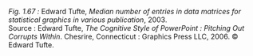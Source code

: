 *Fig. 1.67 :* Edward Tufte, *Median number of entries in data matrices for statistical graphics in various publication*, 2003.  
Source : Edward Tufte, *The Cognitive Style of PowerPoint : Pitching Out Corrupts Within*. Chesrire, Connecticut : Graphics Press LLC, 2006. © Edward Tufte.
